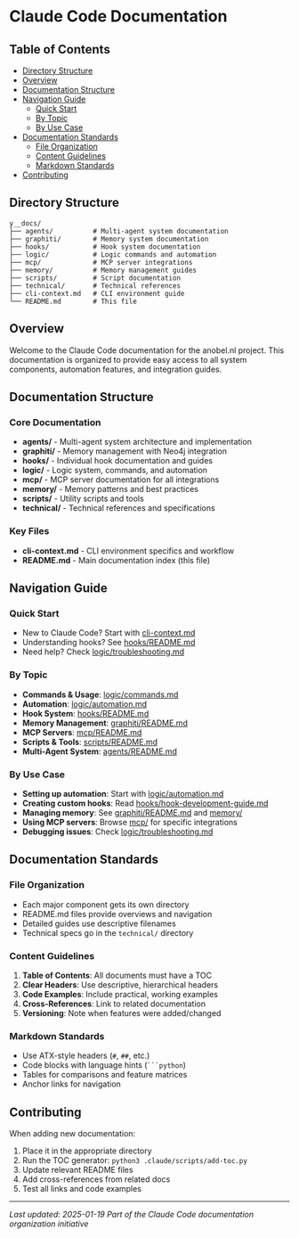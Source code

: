 # Claude Code Documentation

## Table of Contents

- [Directory Structure](#directory-structure)
- [Overview](#overview)
- [Documentation Structure](#documentation-structure)
- [Navigation Guide](#navigation-guide)
  - [Quick Start](#quick-start)
  - [By Topic](#by-topic)
  - [By Use Case](#by-use-case)
- [Documentation Standards](#documentation-standards)
  - [File Organization](#file-organization)
  - [Content Guidelines](#content-guidelines)
  - [Markdown Standards](#markdown-standards)
- [Contributing](#contributing)
## Directory Structure

```
y__docs/
├── agents/          # Multi-agent system documentation
├── graphiti/        # Memory system documentation
├── hooks/           # Hook system documentation
├── logic/           # Logic commands and automation
├── mcp/             # MCP server integrations
├── memory/          # Memory management guides
├── scripts/         # Script documentation
├── technical/       # Technical references
├── cli-context.md   # CLI environment guide
└── README.md        # This file
```

## Overview

Welcome to the Claude Code documentation for the anobel.nl project. This documentation is organized to provide easy access to all system components, automation features, and integration guides.

## Documentation Structure

### Core Documentation
- **agents/** - Multi-agent system architecture and implementation
- **graphiti/** - Memory management with Neo4j integration
- **hooks/** - Individual hook documentation and guides
- **logic/** - Logic system, commands, and automation
- **mcp/** - MCP server documentation for all integrations
- **memory/** - Memory patterns and best practices
- **scripts/** - Utility scripts and tools
- **technical/** - Technical references and specifications

### Key Files
- **cli-context.md** - CLI environment specifics and workflow
- **README.md** - Main documentation index (this file)

## Navigation Guide

### Quick Start
- New to Claude Code? Start with [cli-context.md](./cli-context.md)
- Understanding hooks? See [hooks/README.md](./hooks/README.md)
- Need help? Check [logic/troubleshooting.md](./logic/troubleshooting.md)

### By Topic
- **Commands & Usage**: [logic/commands.md](./logic/commands.md)
- **Automation**: [logic/automation.md](./logic/automation.md)
- **Hook System**: [hooks/README.md](./hooks/README.md)
- **Memory Management**: [graphiti/README.md](./graphiti/README.md)
- **MCP Servers**: [mcp/README.md](./mcp/README.md)
- **Scripts & Tools**: [scripts/README.md](./scripts/README.md)
- **Multi-Agent System**: [agents/README.md](./agents/README.md)

### By Use Case
- **Setting up automation**: Start with [logic/automation.md](./logic/automation.md)
- **Creating custom hooks**: Read [hooks/hook-development-guide.md](./hooks/hook-development-guide.md)
- **Managing memory**: See [graphiti/README.md](./graphiti/README.md) and [memory/](./memory/)
- **Using MCP servers**: Browse [mcp/](./mcp/) for specific integrations
- **Debugging issues**: Check [logic/troubleshooting.md](./logic/troubleshooting.md)

## Documentation Standards

### File Organization
- Each major component gets its own directory
- README.md files provide overviews and navigation
- Detailed guides use descriptive filenames
- Technical specs go in the `technical/` directory

### Content Guidelines
1. **Table of Contents**: All documents must have a TOC
2. **Clear Headers**: Use descriptive, hierarchical headers
3. **Code Examples**: Include practical, working examples
4. **Cross-References**: Link to related documentation
5. **Versioning**: Note when features were added/changed

### Markdown Standards
- Use ATX-style headers (`#`, `##`, etc.)
- Code blocks with language hints (` ```python `)
- Tables for comparisons and feature matrices
- Anchor links for navigation

## Contributing

When adding new documentation:
1. Place it in the appropriate directory
2. Run the TOC generator: `python3 .claude/scripts/add-toc.py`
3. Update relevant README files
4. Add cross-references from related docs
5. Test all links and code examples

---

*Last updated: 2025-01-19*
*Part of the Claude Code documentation organization initiative*